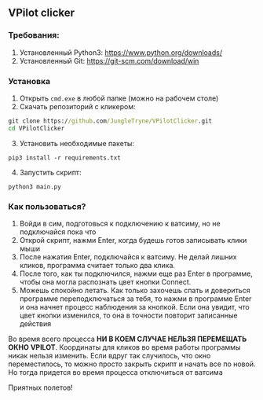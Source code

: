## VPilot clicker

### Требования:
1) Установленный Python3: https://www.python.org/downloads/
2) Установленный Git: https://git-scm.com/download/win

### Установка
1) Открыть `cmd.exe` в любой папке (можно на рабочем столе)
2) Скачать репозиторий с кликером:
```cmd
git clone https://github.com/JungleTryne/VPilotClicker.git
cd VPilotClicker
```
3) Установить необходимые пакеты:
```
pip3 install -r requirements.txt
```
4) Запустить скрипт:
```
python3 main.py
```

### Как пользоваться?

1) Войди в сим, подготовься к подключению к ватсиму, но не подключайся пока что
2) Открой скрипт, нажми Enter, когда будешь готов записывать клики мыши
3) После нажатия Enter, подключайся к ватсиму. Не делай лишних кликов, 
программа считает только два клика.
4) После того, как ты подключился, нажми еще раз Enter в программе, чтобы она могла
распознать цвет кнопки Connect.
5) Можешь спокойно летать. Как только захочешь спать и довериться программе переподключаться
за тебя, то нажми в программе Enter и она начнет процесс наблюдения за кнопкой.
Если она увидит, что цвет кнопки изменился, то она в точности повторит записанные действия

Во время всего процесса **НИ В КОЕМ СЛУЧАЕ НЕЛЬЗЯ ПЕРЕМЕЩАТЬ ОКНО VPILOT**. 
Координаты для кликов во время работы программы никак нельзя изменить.
Если вдруг так случилось, что окно переместилось, то можно просто закрыть скрипт
и начать все по новой. Но тогда придется во время процесса отключиться от ватсима

Приятных полетов!